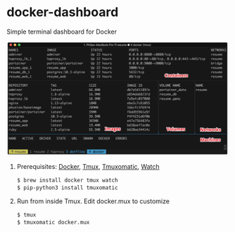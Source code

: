 # docker-dashboard
Simple terminal dashboard for Docker

![Screenshot](screenshot.jpg "Screenshot")

1. Prerequisites: [Docker](https://www.docker.com), [Tmux](https://github.com/tmux/tmux#readme), [Tmuxomatic](https://github.com/oxidane/tmuxomatic), [Watch](http://www.linfo.org/watch.html)
    ```bash
    $ brew install docker tmux watch
    $ pip-python3 install tmuxomatic
    ```
1. Run from inside Tmux. Edit docker.mux to customize
    ```bash
    $ tmux
    $ tmuxomatic docker.mux
    ```
